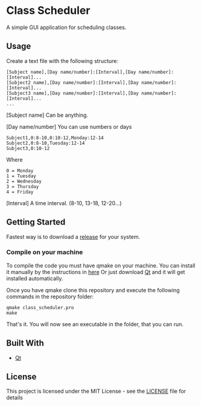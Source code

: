 # Class Scheduler

A simple GUI application for scheduling classes.

## Usage
Create a text file with the following structure:
```
[Subject name],[Day name/number]:[Interval],[Day name/number]:[Interval]...
[Subject2 name],[Day name/number]:[Interval],[Day name/number]:[Interval]...
[Subject3 name],[Day name/number]:[Interval],[Day name/number]:[Interval]...
...
```
[Subject name] Can be anything.

[Day name/number]
You can use numbers or days
```
Subject1,0:8-10,0:10-12,Monday:12-14
Subject2,0:8-10,Tuesday:12-14
Subject3,0:10-12
```
Where
```
0 = Monday
1 = Tuesday
2 = Wednesday
3 = Thursday
4 = Friday
```

[Interval] A time interval. (8-10, 13-18, 12-20...)


## Getting Started

Fastest way is to download a [release](https://github.com/kevinhartyanyi/class-scheduler/releases) for your system.

### Compile on your machine

To compile the code you must have qmake on your machine.
You can install it manually by the instructions in [here](https://doc.qt.io/archives/3.3/qmake-manual-2.html)
Or just download [Qt](https://www.qt.io/) and it will get installed automatically.


Once you have qmake clone this repository and execute the following commands in the repository folder:
```
qmake class_scheduler.pro  
make
```
That's it. 
You will now see an executable in the folder, that you can run.

## Built With

* [Qt](https://www.qt.io/)

## License

This project is licensed under the MIT License - see the [LICENSE](https://github.com/kevinhartyanyi/class-scheduler/blob/master/LICENSE) file for details
